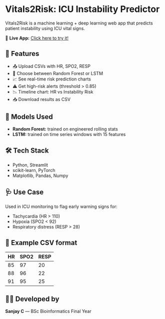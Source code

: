 # Vitals2Risk: ICU Instability Predictor

Vitals2Risk is a machine learning + deep learning web app that predicts patient instability using ICU vital signs.

🔗 **Live App:** [Click here to try it!](https://<your-link>.streamlit.app)

## 🚀 Features

- 📤 Upload CSVs with HR, SPO2, RESP
- 🧠 Choose between Random Forest or LSTM
- 📈 See real-time risk prediction charts
- ⚠️ Get high-risk alerts (threshold > 0.85)
- 📉 Timeline chart: HR vs Instability Risk
- 📥 Download results as CSV

## 🧠 Models Used
- **Random Forest:** trained on engineered rolling stats
- **LSTM:** trained on time series windows with 15 features

## 🛠 Tech Stack
- Python, Streamlit
- scikit-learn, PyTorch
- Matplotlib, Pandas, Numpy

## 🩺 Use Case
Used in ICU monitoring to flag early warning signs for:
- Tachycardia (HR > 110)
- Hypoxia (SPO2 < 92)
- Respiratory distress (RESP > 28)

## 📁 Example CSV format

| HR | SPO2 | RESP |
|----|------|------|
| 85 | 97   | 20   |
| 88 | 96   | 22   |
| 91 | 95   | 25   |

## 👨‍💻 Developed by
**Sanjay C** — BSc Bioinformatics Final Year  

